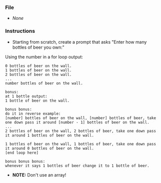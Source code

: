 ### File

* _None_

### Instructions

* Starting from scratch, create a prompt that asks "Enter how many bottles of beer you own:"

Using the number in a for loop output:

```
0 bottles of beer on the wall.
1 bottles of beer on the wall.
2 bottles of beer on the wall.
...
number bottles of beer on the wall.

bonus:
at 1 bottle output:
1 bottle of beer on the wall.

bonus bonus:
do it in reverse example:
[number] bottles of beer on the wall, [number] bottles of beer, take one down pass it around [number - 1] bottles of beer on the wall.
...
2 bottles of beer on the wall, 2 bottles of beer, take one down pass it around 1 bottles of beer on the wall.

1 bottles of beer on the wall, 1 bottles of beer, take one down pass it around 0 bottles of beer on the wall.
[end loop here]

bonus bonus bonus:
whenever it says 1 bottles of beer change it to 1 bottle of beer.
```

* **NOTE:** Don't use an array!
